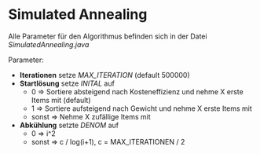 # Simulated Annealing

Alle Parameter für den Algorithmus befinden sich in der Datei *SimulatedAnnealing.java*

Parameter:
 + **Iterationen** setze *MAX_ITERATION* (default 500000)
 + **Startlösung** setze *INITAL* auf
   + 0 => Sortiere absteigend nach Kosteneffizienz und nehme X erste Items mit (default)
   + 1 => Sortiere aufsteigend nach Gewicht und nehme X erste Items mit
   + sonst => Nehme X zufällige Items mit
 + **Abkühlung** setzte *DENOM* auf
   + 0 => i^2
   + sonst => c / log(i+1), c = MAX_ITERATIONEN / 2
